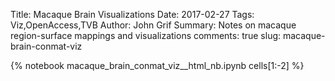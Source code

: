 Title: Macaque Brain Visualizations
Date: 2017-02-27
Tags: Viz,OpenAccess,TVB
Author: John Grif
Summary: Notes on macaque region-surface mappings and visualizations
comments: true
slug: macaque-brain-conmat-viz

{% notebook macaque_brain_conmat_viz__html_nb.ipynb cells[1:-2] %}
